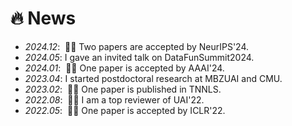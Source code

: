 # 🔥 News
- *2024.12*: &nbsp;🎉🎉 Two papers are accepted by NeurIPS'24. 
- *2024.05*: I gave an invited talk on DataFunSummit2024. 
- *2024.01*: &nbsp;🎉🎉 One paper is accepted by AAAI'24. 
- *2023.04*: I started postdoctoral research at MBZUAI and CMU.
- *2023.02*: &nbsp;🎉🎉 One paper is published in TNNLS. 
- *2022.08*: &nbsp;🎉🎉 I am a top reviewer of UAI'22.
- *2022.05*: &nbsp;🎉🎉 One paper is accepted by ICLR'22. 